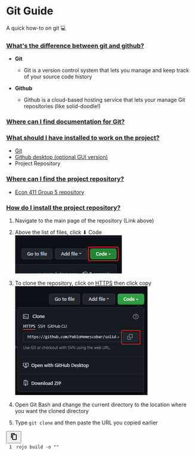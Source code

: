 # __Git Guide__

A quick how-to on git 💻

### __<ins>What's the difference between git and github?</ins>__
- __Git__
  - Git is a version control system that lets you manage and keep track of your source code history

- __Github__
  - Github is a cloud-based hosting service that lets your manage Git repositories (like solid-doodle!)

### __<ins>Where can I find documentation for Git?</ins>__

### __<ins>What should I have installed to work on the project?</ins>__
- [Git](https://git-scm.com/downloads)
- [Github desktop (optional GUI version)](https://desktop.github.com/)
- Project Repository

### __<ins>Where can I find the project repository?</ins>__
- [Econ 411 Group 5 repository](https://github.com/PabloMemescobar/solid-doodle)

### __<ins>How do I install the project repository?</ins>__
1. Navigate to the main page of the repository (Link above)

2. Above the list of files, click ⬇ Code  
  ![Image](https://raw.githubusercontent.com/PabloMemescobar/solid-doodle/gh-pages/SiteImages/image843.png)

3. To clone the repository, click on <ins>HTTPS</ins> then click copy
  ![Image](https://raw.githubusercontent.com/PabloMemescobar/solid-doodle/gh-pages/SiteImages/image861.png)

4. Open Git Bash and change the current directory to the location where you want the cloned directory

5. Type `git clone` and then paste the URL you copied earlier
<div class="code-block sc-cooIXK edYWiR"><span class="sc-kxynE izUpVf"><div role="presentation"><div><button aria-label="Copy" aria-haspopup="true" class="copy-to-clipboard css-jiizgi" type="button" tabindex="0"><span class="css-1ujqpe8"><span role="img" aria-label="Copy" class="css-pxzk9z" style="--icon-primary-color:currentColor; --icon-secondary-color:var(--background-default, #FFFFFF);"><svg width="24" height="24" viewBox="0 0 24 24" role="presentation"><g fill="currentColor"><path d="M10 19h8V8h-8v11zM8 7.992C8 6.892 8.902 6 10.009 6h7.982C19.101 6 20 6.893 20 7.992v11.016c0 1.1-.902 1.992-2.009 1.992H10.01A2.001 2.001 0 018 19.008V7.992z"></path><path d="M5 16V4.992C5 3.892 5.902 3 7.009 3H15v13H5zm2 0h8V5H7v11z"></path></g></svg></span></span></button></div></div></span><span data-code-lang="" data-ds--code--code-block="" class="prismjs css-1xfvm4v"><code style="white-space: pre;"><span class="comment linenumber react-syntax-highlighter-line-number" style="display: inline-block; min-width: 1.25em; padding-right: 1em; text-align: right; user-select: none;">1</span><span class="">rojo build -o ""</span></code></span></div>
<!-- You can use the [editor on GitHub](https://github.com/PabloMemescobar/solid-doodle/edit/gh-pages/index.md) to maintain and preview the content for your website in Markdown files.

Whenever you commit to this repository, GitHub Pages will run [Jekyll](https://jekyllrb.com/) to rebuild the pages in your site, from the content in your Markdown files. -->

### Markdown

Markdown is a lightweight and easy-to-use syntax for styling your writing. It includes conventions for

```markdown
Syntax highlighted code block

# Header 1
## Header 2
### Header 3

- Bulleted
- List

1. Numbered
2. List

**Bold** and _Italic_ and `Code` text

[Link](url) and ![Image](src)
```

For more details see [GitHub Flavored Markdown](https://guides.github.com/features/mastering-markdown/).

### Jekyll Themes

Your Pages site will use the layout and styles from the Jekyll theme you have selected in your [repository settings](https://github.com/PabloMemescobar/solid-doodle/settings/pages). The name of this theme is saved in the Jekyll `_config.yml` configuration file.

### Support or Contact

Having trouble with Pages? Check out our [documentation](https://docs.github.com/categories/github-pages-basics/) or [contact support](https://support.github.com/contact) and we’ll help you sort it out.
